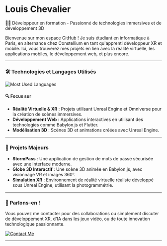 # Louis Chevalier

👨‍💻 Développeur en formation - Passionné de technologies immersives et de développement 3D

Bienvenue sur mon espace GitHub ! Je suis étudiant en informatique à Paris, en alternance chez Constellium en tant qu'apprenti développeur XR et mobile. Ici, vous trouverez mes projets en lien avec la réalité virtuelle, les applications mobiles, le développement web, et plus encore.

---

### 🛠️ Technologies et Langages Utilisés

![Most Used Languages](https://github-readme-stats.vercel.app/api/top-langs/?username=Vvalfer&langs_count=9&theme=dark&bg_color=0d47a1&title_color=ffffff&border_color=212121)

#### 🔍 Focus sur
- **Réalité Virtuelle & XR** : Projets utilisant Unreal Engine et Omniverse pour la création de scènes immersives.
- **Développement Web** : Applications interactives en utilisant des technologies comme Babylon.js et Flutter.
- **Modélisation 3D** : Scènes 3D et animations créées avec Unreal Engine.

---

### 🌟 Projets Majeurs
- **StormPass** : Une application de gestion de mots de passe sécurisée avec une interface moderne.
- **Globe 3D Interactif** : Une scène 3D animée en Babylon.js, avec visionnage VR et images 360°.
- **Simulation XR** : Environnement de réalité virtuelle réaliste développé sous Unreal Engine, utilisant la photogrammétrie.

---

### 💬 Parlons-en !
Vous pouvez me contacter pour des collaborations ou simplement discuter de développement XR, d'IA dans les jeux vidéo, ou de toute innovation technologique passionnante.

[![Contact Me](https://img.shields.io/badge/Contactez_moi-LienIn-blue)](https://www.linkedin.com/in/louis-chevalier/)

---
